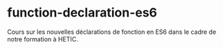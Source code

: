 # function-declaration-es6
Cours sur les nouvelles déclarations de fonction en ES6 dans le cadre de notre formation à HETIC.
